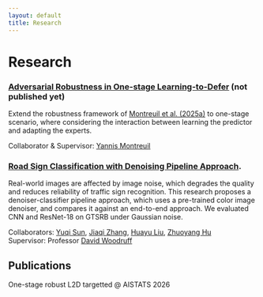 ```yaml
---
layout: default
title: Research
---
```

# Research

### [Adversarial Robustness in One-stage Learning-to-Defer](https://github.com/yannismontreuil/adversarial_one_stage) (not published yet)
Extend the robustness framework of [Montreuil et al. (2025a)](https://arxiv.org/abs/2410.15729) to one-stage scenario, where considering the interaction between learning the predictor and adapting the experts.

Collaborator & Supervisor: [Yannis Montreuil](mailto:yannis.montreuil@u.nus.edu)

### [Road Sign Classification with Denoising Pipeline Approach](https://github.com/FisherSkyi/classify_denoise_SwinIR). 

Real-world images are affected by image noise, which degrades the quality and reduces reliability of traffic sign recognition. This research proposes a denoiser-classifier pipeline approach, which uses a pre-trained color image denoiser, and compares it against an end-to-end approach. We evaluated CNN and ResNet-18 on GTSRB under Gaussian noise.

Collaborators: [Yuqi Sun](mailto:yuqisun@umich.edu), [Jiaqi Zhang](mailto:jiaqi.zhang3@mail.mcgill.ca), [Huayu Liu](mailto:huayul3@uci.edu), [Zhuoyang Hu](mailto:zh315@sussex.ac.uk)  
Supervisor: Professor [David Woodruff](mailto:dwoodruf@andrew.cmu.edu)


## Publications

One-stage robust L2D targetted @ AISTATS 2026
